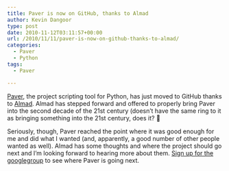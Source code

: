 ```yaml
---
title: Paver is now on GitHub, thanks to Almad
author: Kevin Dangoor
type: post
date: 2010-11-12T03:11:57+00:00
url: /2010/11/11/paver-is-now-on-github-thanks-to-almad/
categories:
  - Paver
  - Python
tags:
  - Paver

---
```

[Paver][1], the project scripting tool for Python, has just moved to GitHub thanks to [Almad][2]. Almad has stepped forward and offered to properly bring Paver into the second decade of the 21st century (doesn&#8217;t have the same ring to it as bringing something into the 21st century, does it? 🙂

Seriously, though, Paver reached the point where it was good enough for me and did what I wanted (and, apparently, a good number of other people wanted as well). Almad has some thoughts and where the project should go next and I&#8217;m looking forward to hearing more about them. [Sign up for the googlegroup][3] to see where Paver is going next.

 [1]: http://paver.github.com/paver/
 [2]: http://twitter.com/almadcz
 [3]: http://groups.google.com/group/paver/